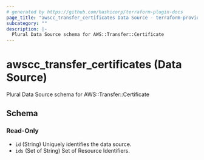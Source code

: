 ```yaml
---
# generated by https://github.com/hashicorp/terraform-plugin-docs
page_title: "awscc_transfer_certificates Data Source - terraform-provider-awscc"
subcategory: ""
description: |-
  Plural Data Source schema for AWS::Transfer::Certificate
---
```


# awscc_transfer_certificates (Data Source)

Plural Data Source schema for AWS::Transfer::Certificate



<!-- schema generated by tfplugindocs -->
## Schema

### Read-Only

- `id` (String) Uniquely identifies the data source.
- `ids` (Set of String) Set of Resource Identifiers.


